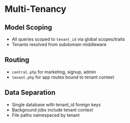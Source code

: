 # Multi‑Tenancy

## Model Scoping
- All queries scoped to `tenant_id` via global scopes/traits
- Tenants resolved from subdomain middleware

## Routing
- `central.php` for marketing, signup, admin
- `tenant.php` for app routes bound to tenant context

## Data Separation
- Single database with tenant_id foreign keys
- Background jobs include tenant context
- File paths namespaced by tenant
